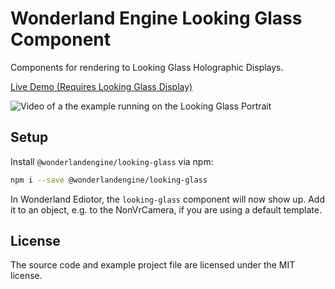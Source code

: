 # Wonderland Engine Looking Glass Component

Components for rendering to Looking Glass Holographic Displays.

[Live Demo (Requires Looking Glass Display)](https://wonderlandengine.gitlab.io/wonderland-looking-glass)

![Video of a the example running on the Looking Glass Portrait](https://github.com/WonderlandEngine/wonderland-looking-glass/blob/main/video/wonderland-engine-looking-glass.gif?raw=true)

## Setup

Install `@wonderlandengine/looking-glass` via npm:

```sh
npm i --save @wonderlandengine/looking-glass
```

In Wonderland Ediotor, the `looking-glass` component will now
show up. Add it to an object, e.g. to the NonVrCamera, if you
are using a default template.

## License

The source code and example project file are licensed under
the MIT license.
